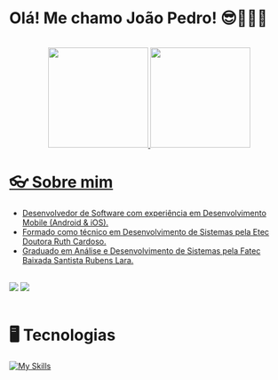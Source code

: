 
# Olá! Me chamo João Pedro! 😎👨🏽‍💻

<br>

<div align="center">
  <a href="https://github.com/JPedro759">
  <img height="180em" src="https://github-readme-stats.vercel.app/api?username=JPedro759&show_icons=true&theme=tokyonight"/>
  <img height="180em" src="https://github-readme-stats.vercel.app/api/top-langs/?username=JPedro759&layout=compact&langs_count=8&theme=tokyonight"/>
</div>

# 👓 Sobre mim
<div>
  <ul>
    <li>Desenvolvedor de Software com experiência em Desenvolvimento Mobile (Android & iOS).</li>
    <li>Formado como técnico em Desenvolvimento de Sistemas pela Etec Doutora Ruth Cardoso.</li>
    <li>Graduado em Análise e Desenvolvimento de Sistemas pela Fatec Baixada Santista Rubens Lara.</li>
  </ul>
  <br>
  <a href="https://www.linkedin.com/in/joaopedro-softwaredev/"><img src="https://img.shields.io/badge/-LinkedIn-%230077B5?style=for-the-badge&logo=linkedin&logoColor=white"></a>
  <a href="mailto:joaopedromeloo03@gmail.com"><img src="https://img.shields.io/badge/-Gmail-%23333?style=for-the-badge&logo=gmail&logoColor=white"></a>
</div>

<br>

# 🖥️ Tecnologias
[![My Skills](https://skillicons.dev/icons?i=js,ts,angular,cs,dotnet,androidstudio,kotlin,java,swift,mysql,postgres,git)](https://skillicons.dev)
